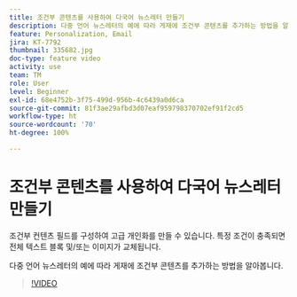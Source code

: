 ```yaml
---
title: 조건부 콘텐츠를 사용하여 다국어 뉴스레터 만들기
description: 다중 언어 뉴스레터의 예에 따라 게재에 조건부 콘텐츠를 추가하는 방법을 알아봅니다.
feature: Personalization, Email
jira: KT-7792
thumbnail: 335682.jpg
doc-type: feature video
activity: use
team: TM
role: User
level: Beginner
exl-id: 68e4752b-3f75-499d-956b-4c6439a0d6ca
source-git-commit: 81f3ae29afbd3d07eaf959798370702ef91f2cd5
workflow-type: ht
source-wordcount: '70'
ht-degree: 100%

---
```


# 조건부 콘텐츠를 사용하여 다국어 뉴스레터 만들기

조건부 컨텐츠 필드를 구성하여 고급 개인화를 만들 수 있습니다. 특정 조건이 충족되면 전체 텍스트 블록 및/또는 이미지가 교체됩니다.

다중 언어 뉴스레터의 예에 따라 게재에 조건부 콘텐츠를 추가하는 방법을 알아봅니다.

>[!VIDEO](https://video.tv.adobe.com/v/335682?quality=12&learn=on)
